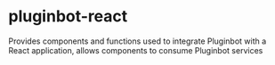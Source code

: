 # pluginbot-react
Provides components and functions used to integrate Pluginbot with a React application, allows components to consume Pluginbot services
